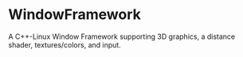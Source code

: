 # WindowFramework
A C++-Linux Window Framework supporting 3D graphics, a distance shader, textures/colors, and input.
